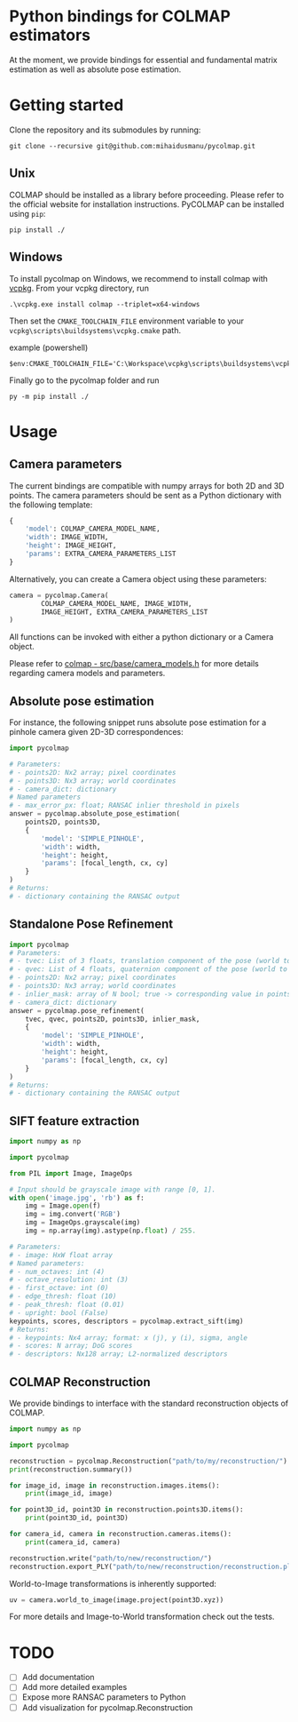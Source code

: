# Python bindings for COLMAP estimators

At the moment, we provide bindings for essential and fundamental matrix estimation as well as absolute pose estimation.

# Getting started

Clone the repository and its submodules by running:
```
git clone --recursive git@github.com:mihaidusmanu/pycolmap.git
```

## Unix
COLMAP should be installed as a library before proceeding. Please refer to the official website for installation instructions. PyCOLMAP can be installed using `pip`: 
```
pip install ./
```

## Windows
To install pycolmap on Windows, we recommend to install colmap with [vcpkg](https://github.com/microsoft/vcpkg).
From your vcpkg directory, run
```
.\vcpkg.exe install colmap --triplet=x64-windows
```

Then set the `CMAKE_TOOLCHAIN_FILE` environment variable to your `vcpkg\scripts\buildsystems\vcpkg.cmake` path.

example (powershell)
```
$env:CMAKE_TOOLCHAIN_FILE='C:\Workspace\vcpkg\scripts\buildsystems\vcpkg.cmake'
```

Finally go to the pycolmap folder and run
```
py -m pip install ./
```

# Usage

## Camera parameters

The current bindings are compatible with numpy arrays for both 2D and 3D points. The camera parameters should be sent as a Python dictionary with the following template:
```python
{
    'model': COLMAP_CAMERA_MODEL_NAME,
    'width': IMAGE_WIDTH,
    'height': IMAGE_HEIGHT,
    'params': EXTRA_CAMERA_PARAMETERS_LIST
}
```

Alternatively, you can create a Camera object using these parameters:

```python
camera = pycolmap.Camera(
        COLMAP_CAMERA_MODEL_NAME, IMAGE_WIDTH, 
        IMAGE_HEIGHT, EXTRA_CAMERA_PARAMETERS_LIST
)
```

All functions can be invoked with either a python dictionary or a Camera object.

Please refer to [colmap - src/base/camera_models.h](https://github.com/colmap/colmap/blob/master/src/base/camera_models.h) for more details regarding camera models and parameters.

## Absolute pose estimation

For instance, the following snippet runs absolute pose estimation for a pinhole camera given 2D-3D correspondences:
```python
import pycolmap

# Parameters:
# - points2D: Nx2 array; pixel coordinates
# - points3D: Nx3 array; world coordinates
# - camera_dict: dictionary
# Named parameters
# - max_error_px: float; RANSAC inlier threshold in pixels
answer = pycolmap.absolute_pose_estimation(
    points2D, points3D,
    {
        'model': 'SIMPLE_PINHOLE',
        'width': width,
        'height': height,
        'params': [focal_length, cx, cy]
    }
)
# Returns:
# - dictionary containing the RANSAC output
```

## Standalone Pose Refinement

```python
import pycolmap
# Parameters:
# - tvec: List of 3 floats, translation component of the pose (world to camera)
# - qvec: List of 4 floats, quaternion component of the pose (world to camera)
# - points2D: Nx2 array; pixel coordinates
# - points3D: Nx3 array; world coordinates
# - inlier_mask: array of N bool; true -> corresponding value in points2D/points3D is an inlier
# - camera_dict: dictionary
answer = pycolmap.pose_refinement(
    tvec, qvec, points2D, points3D, inlier_mask,
    {
        'model': 'SIMPLE_PINHOLE',
        'width': width,
        'height': height,
        'params': [focal_length, cx, cy]
    }
)
# Returns:
# - dictionary containing the RANSAC output
```

## SIFT feature extraction

```python
import numpy as np

import pycolmap

from PIL import Image, ImageOps

# Input should be grayscale image with range [0, 1].
with open('image.jpg', 'rb') as f:
    img = Image.open(f)
    img = img.convert('RGB')
    img = ImageOps.grayscale(img)
    img = np.array(img).astype(np.float) / 255.

# Parameters:
# - image: HxW float array
# Named parameters:
# - num_octaves: int (4)
# - octave_resolution: int (3)
# - first_octave: int (0)
# - edge_thresh: float (10)
# - peak_thresh: float (0.01)
# - upright: bool (False)
keypoints, scores, descriptors = pycolmap.extract_sift(img)
# Returns:
# - keypoints: Nx4 array; format: x (j), y (i), sigma, angle
# - scores: N array; DoG scores
# - descriptors: Nx128 array; L2-normalized descriptors
```


## COLMAP Reconstruction
We provide bindings to interface with the standard reconstruction objects of COLMAP.

```python
import numpy as np

import pycolmap

reconstruction = pycolmap.Reconstruction("path/to/my/reconstruction/")
print(reconstruction.summary())

for image_id, image in reconstruction.images.items():
    print(image_id, image)

for point3D_id, point3D in reconstruction.points3D.items():
    print(point3D_id, point3D)

for camera_id, camera in reconstruction.cameras.items():
    print(camera_id, camera)

reconstruction.write("path/to/new/reconstruction/")
reconstruction.export_PLY("path/to/new/reconstruction/reconstruction.ply")
```

World-to-Image transformations is inherently supported:

```python
uv = camera.world_to_image(image.project(point3D.xyz))
```

For more details and Image-to-World transformation check out the tests.

# TODO

- [ ] Add documentation
- [ ] Add more detailed examples
- [ ] Expose more RANSAC parameters to Python
- [ ] Add visualization for pycolmap.Reconstruction
